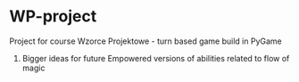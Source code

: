 # WP-project
Project for course Wzorce Projektowe - turn based game build in PyGame

1. Bigger ideas for future
Empowered versions of abilities related to flow of magic
